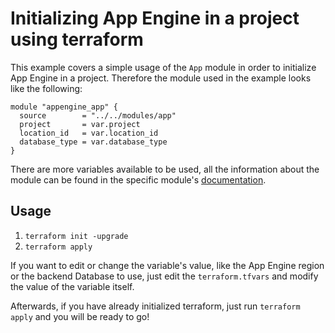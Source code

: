 # Initializing App Engine in a project using terraform

This example covers a simple usage of the `App` module in order to initialize App Engine in a project. Therefore the module used in the example looks like the following:

```
module "appengine_app" {
  source        = "../../modules/app"
  project       = var.project
  location_id   = var.location_id
  database_type = var.database_type
}
```

There are more variables available to be used, all the information about the module can be found in the specific module's [documentation](../../modules/app).

## Usage

1. `terraform init -upgrade`
2. `terraform apply`

If you want to edit or change the variable's value, like the App Engine region or the backend Database to use, just edit the `terraform.tfvars` and modify the value of the variable itself.

Afterwards, if you have already initialized terraform, just run `terraform apply` and you will be ready to go!

